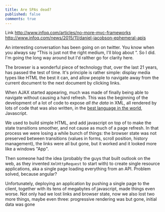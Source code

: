 ```yaml
---
title: Are SPAs dead?
published: false
comments: true
---
```


Link http://www.infoq.com/articles/no-more-mvc-frameworks
http://www.infoq.com/news/2015/11/daniel-jacobson-ephemeral-apis



An interesting conversation has been going on on twitter. You know when you always say ”This is just not the right medium, I'll blog about “. So I did. I'm going the long way around but I'd ralther go for clarity here.

The browser is a wonderful piece of technology that, over the last 21 years, has passed the test of time. It's principle is rather simple: display media types like HTML the best it can, and allow people to navigate away from the current document to the next document by clicking links.

When AJAX started appearing, much was made of finally being able to navigate without causing a hard refresh. This was the beginning of the development of a lot of code to expose _all the data_ in XML, all rendered by lots of code that was also written, in the [best language in the world][javascript-crockford], Javascript.

We used to build simple HTML, and add javascript on top of to make the state transitions smoother, and not cause as much of a page refresh. In that process we were losing a while bunch of things: the browser state was not preserved between transitions (values in forms, scroll position, history management), the links were all but gone, but it worked and it looked more like a windows "App".

Then someone had the idea (probably the guys that built outlook on the web, as they invented `XmlHttpRequest` to start with) to create single resource applications, aka a single page loading everything from an API. Problem solved, because angular?

Unfortunately, deploying an application by pushing a single page to the client, together with its tens of megabytes of javascript, made things even worse. Not only had we lost links and browser state, now we also lost two more things, maybe even three: progressive rendering was but gone, initial data was gone

[javascript-crockford]:<http://www.crockford.com/javascript/javascript.html>

